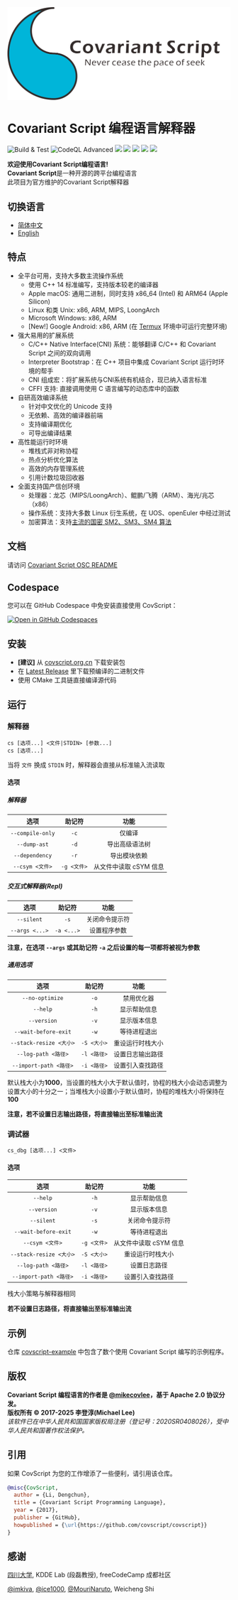 ![](https://github.com/covscript/covscript/raw/master/docs/covariant_script_wide.png)

# Covariant Script 编程语言解释器 #

![Build & Test](https://github.com/covscript/covscript/actions/workflows/build.yml/badge.svg)
![CodeQL Advanced](https://github.com/covscript/covscript/actions/workflows/codeql-analysis.yml/badge.svg)
[![](https://img.shields.io/github/stars/covscript/covscript?logo=GitHub)](https://github.com/covscript/covscript/stargazers)
[![](https://img.shields.io/github/languages/top/covscript/covscript)](http://www.cplusplus.com/)
[![](https://img.shields.io/github/license/covscript/covscript)](http://www.apache.org/licenses/LICENSE-2.0)
[![](https://img.shields.io/github/v/release/covscript/covscript)](https://github.com/covscript/covscript/releases/latest)
[![](https://zenodo.org/badge/79646991.svg)](https://zenodo.org/doi/10.5281/zenodo.10004374)

**欢迎使用Covariant Script编程语言!**  
**Covariant Script**是一种开源的跨平台编程语言  
此项目为官方维护的Covariant Script解释器

## 切换语言 ##

- [简体中文](./README-zh.md)
- [English](./README.md)

## 特点 ##

+ 全平台可用，支持大多数主流操作系统
    + 使用 C++ 14 标准编写，支持版本较老的编译器
    + Apple macOS: 通用二进制，同时支持 x86_64 (Intel) 和 ARM64 (Apple Silicon)
    + Linux 和类 Unix: x86, ARM, MIPS, LoongArch
    + Microsoft Windows: x86, ARM
    + [New!] Google Android: x86, ARM (在 [Termux](https://github.com/termux/termux-app) 环境中可运行完整环境)
+ 强大易用的扩展系统
    + C/C++ Native Interface(CNI) 系统：能够翻译 C/C++ 和 Covariant Script 之间的双向调用
    + Interpreter Bootstrap：在 C++ 项目中集成 Covariant Script 运行时环境的帮手
    + CNI 组成宏：将扩展系统与CNI系统有机结合，现已纳入语言标准
    + CFFI 支持: 直接调用使用 C 语言编写的动态库中的函数
+ 自研高效编译系统
    + 针对中文优化的 Unicode 支持
    + 无依赖、高效的编译器前端
    + 支持编译期优化
    + 可导出编译结果
+ 高性能运行时环境
    + 堆栈式非对称协程
    + 热点分析优化算法
    + 高效的内存管理系统
    + 引用计数垃圾回收器
+ 全面支持国产信创环境
    + 处理器：龙芯（MIPS/LoongArch）、鲲鹏/飞腾（ARM）、海光/兆芯（x86）
    + 操作系统：支持大多数 Linux 衍生系统，在 UOS、openEuler 中经过测试
    + 加密算法：支持[主流的国密 SM2、SM3、SM4 算法](https://github.com/covscript/covscript-gmssl)

## 文档 ##

请访问 [Covariant Script OSC README](https://github.com/covscript/README)

## Codespace ##

您可以在 GitHub Codespace 中免安装直接使用 CovScript：

[![Open in GitHub Codespaces](https://github.com/codespaces/badge.svg)](https://codespaces.new/covscript/codespace?quickstart=1)


## 安装 ##

+ **[建议]** 从 [covscript.org.cn](http://covscript.org.cn) 下载安装包
+ 在 [Latest Release](https://github.com/covscript/covscript/releases/latest) 里下载预编译的二进制文件
+ 使用 CMake 工具链直接编译源代码

## 运行 ##

### 解释器 ###

`cs [选项...] <文件|STDIN> [参数...]`  
`cs [选项...]`

当将 `文件` 换成 `STDIN` 时，解释器会直接从标准输入流读取

#### 选项 ####

##### 解释器 #####

选项|助记符|功能
:---:|:---:|:--:
`--compile-only`|`-c`|仅编译
`--dump-ast`|`-d`|导出高级语法树
`--dependency`|`-r`|导出模块依赖
`--csym <文件>`|`-g <文件>`|从文件中读取 cSYM 信息

##### 交互式解释器(Repl) #####

选项|助记符|功能
:---:|:---:|:--:
`--silent`|`-s`|关闭命令提示符
`--args <...>`|`-a <...>`|设置程序参数

**注意，在选项 `--args` 或其助记符 `-a` 之后设置的每一项都将被视为参数**

##### 通用选项 #####

选项|助记符|功能
:---:|:---:|:--:
`--no-optimize`|`-o`|禁用优化器
`--help`|`-h`|显示帮助信息
`--version`|`-v`|显示版本信息
`--wait-before-exit`|`-w`|等待进程退出
`--stack-resize <大小>`|`-S <大小>`|重设运行时栈大小
`--log-path <路径>`|`-l <路径>` |设置日志输出路径
`--import-path <路径>`|`-i <路径>`|设置引入查找路径

默认栈大小为**1000**，当设置的栈大小大于默认值时，协程的栈大小会动态调整为设置大小的十分之一；当堆栈大小设置小于默认值时，协程的堆栈大小将保持在**100**

**注意，若不设置日志输出路径，将直接输出至标准输出流**

### 调试器 ###

`cs_dbg [选项...] <文件>`

#### 选项 ####

选项|助记符|功能
:--:|:--:|:--:
`--help`|`-h`|显示帮助信息
`--version`|`-v`|显示版本信息
`--silent`|`-s`|关闭命令提示符
`--wait-before-exit`|`-w`|等待进程退出
`--csym <文件>`|`-g <文件>`|从文件中读取 cSYM 信息
`--stack-resize <大小>`|`-S <大小>`|重设运行时栈大小
`--log-path <路径>`|`-l <路径>`|设置日志路径
`--import-path <路径>`|`-i <路径>`|设置引入查找路径

栈大小策略与解释器相同

**若不设置日志路径，将直接输出至标准输出流**

## 示例 ##

仓库 [covscript-example](https://github.com/covscript/covscript-example) 中包含了数个使用 Covariant Script 编写的示例程序。

## 版权 ##

**Covariant Script 编程语言的作者是 [@mikecovlee](https://github.com/mikecovlee/)，基于 Apache 2.0 协议分发。**  
**版权所有 © 2017-2025 李登淳(Michael Lee)**  
*该软件已在中华人民共和国国家版权局注册（登记号：2020SR0408026），受中华人民共和国著作权法保护。*

## 引用 ##

如果 CovScript 为您的工作增添了一些便利，请引用该仓库。
```bibtex
@misc{CovScript,
  author = {Li, Dengchun},
  title = {Covariant Script Programming Language},
  year = {2017},
  publisher = {GitHub},
  howpublished = {\url{https://github.com/covscript/covscript}}
}
```

## 感谢 ##

[四川大学](http://scu.edu.cn/), KDDE Lab (段磊教授), freeCodeCamp 成都社区

[@imkiva](https://github.com/imkiva/), [@ice1000](https://github.com/ice1000/),
[@MouriNaruto](https://github.com/MouriNaruto), Weicheng Shi
